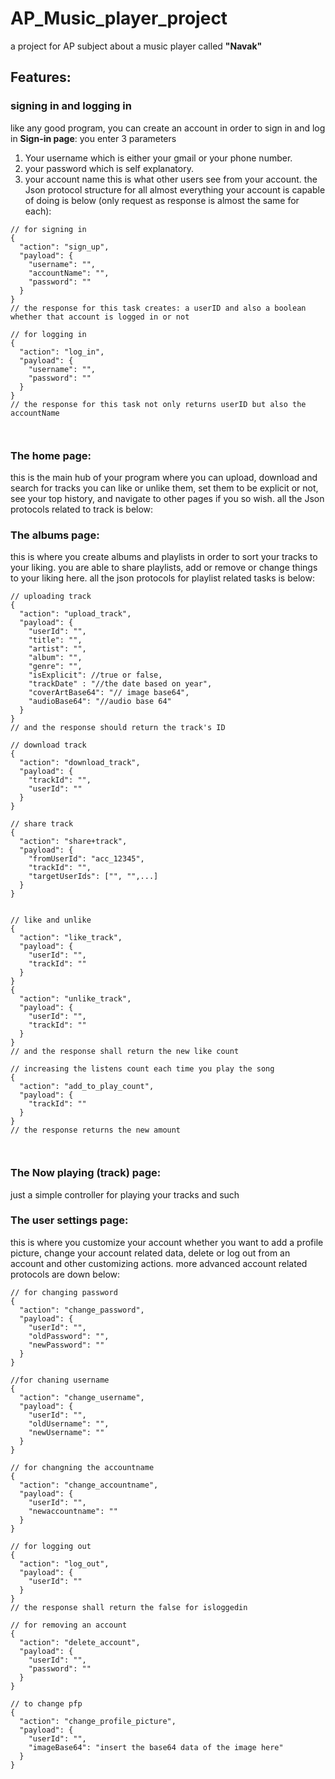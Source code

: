 # AP_Music_player_project
a project for AP subject about a music player called <b>"Navak"</b>

## Features:

### signing in and logging in
like any good program, you can create an account in order to sign in and log in
<b>Sign-in page</b>: you enter 3 parameters
1. Your username which is either your gmail or your phone number.
2. your password which is self explanatory.
3. your account name this is what other users see from your account.
the Json protocol structure for all almost everything your account is capable of doing is below (only request as response is almost the same for each):
```
// for signing in
{
  "action": "sign_up",
  "payload": {
    "username": "",
    "accountName": "",
    "password": ""
  }
}
// the response for this task creates: a userID and also a boolean whether that account is logged in or not

// for logging in
{
  "action": "log_in",
  "payload": {
    "username": "",
    "password": ""
  }
}
// the response for this task not only returns userID but also the accountName 



```



### The home page:
this is the main hub of your program where you can upload, download and search for tracks
you can like or unlike them, set them to be explicit or not, see your top history, and navigate to other pages if you so wish.
all the Json protocols related to track is below:

### The albums page:
this is where you create albums and playlists in order to sort your tracks to your liking. you are able to share playlists, add or remove or change things to your liking here.
all the json protocols for playlist related tasks is below:
```
// uploading track
{
  "action": "upload_track",
  "payload": {
    "userId": "",
    "title": "",
    "artist": "",
    "album": "",
    "genre": "",
    "isExplicit": //true or false,
    "trackDate" : "//the date based on year",
    "coverArtBase64": "// image base64",
    "audioBase64": "//audio base 64"
  }
}
// and the response should return the track's ID

// download track
{
  "action": "download_track",
  "payload": {
    "trackId": "",
    "userId": ""
  }
}

// share track
{
  "action": "share+track",
  "payload": {
    "fromUserId": "acc_12345",
    "trackId": "",
    "targetUserIds": ["", "",...]
  }
}


// like and unlike
{
  "action": "like_track",
  "payload": {
    "userId": "",
    "trackId": ""
  }
}
{
  "action": "unlike_track",
  "payload": {
    "userId": "",
    "trackId": ""
  }
}
// and the response shall return the new like count

// increasing the listens count each time you play the song
{
  "action": "add_to_play_count",
  "payload": {
    "trackId": ""
  }
}
// the response returns the new amount



```

### The Now playing (track) page:
just a simple controller for playing your tracks and such



### The user settings page:
this is where you customize your account whether you want to add a profile picture, change your account related data, delete or log out from an account and other customizing actions.
more advanced account related protocols are down below:
```
// for changing password
{
  "action": "change_password",
  "payload": {
    "userId": "",
    "oldPassword": "",
    "newPassword": ""
  }
}

//for chaning username
{
  "action": "change_username",
  "payload": {
    "userId": "",
    "oldUsername": "",
    "newUsername": ""
  }
}

// for changning the accountname
{
  "action": "change_accountname",
  "payload": {
    "userId": "",
    "newaccountname": ""
  }
}

// for logging out
{
  "action": "log_out",
  "payload": {
    "userId": ""
  }
}
// the response shall return the false for isloggedin

// for removing an account
{
  "action": "delete_account",
  "payload": {
    "userId": "",
    "password": ""
  }
}

// to change pfp
{
  "action": "change_profile_picture",
  "payload": {
    "userId": "",
    "imageBase64": "insert the base64 data of the image here"
  }
}




```


